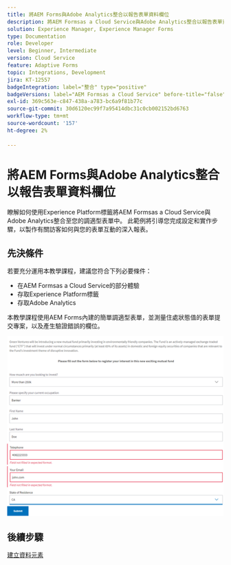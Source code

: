 ```yaml
---
title: 將AEM Forms與Adobe Analytics整合以報告表單資料欄位
description: 將AEM Formsas a Cloud Service與Adobe Analytics整合以報告表單資料欄位
solution: Experience Manager, Experience Manager Forms
type: Documentation
role: Developer
level: Beginner, Intermediate
version: Cloud Service
feature: Adaptive Forms
topic: Integrations, Development
jira: KT-12557
badgeIntegration: label="整合" type="positive"
badgeVersions: label="AEM Formsas a Cloud Service" before-title="false"
exl-id: 369c563e-c847-438a-a783-bc6a9f81b77c
source-git-commit: 30d6120ec99f7a95414dbc31c0cb002152bd6763
workflow-type: tm+mt
source-wordcount: '157'
ht-degree: 2%

---
```


# 將AEM Forms與Adobe Analytics整合以報告表單資料欄位

瞭解如何使用Experience Platform標籤將AEM Formsas a Cloud Service與Adobe Analytics整合至您的調適型表單中。 此範例將引導您完成設定和實作步驟，以製作有關訪客如何與您的表單互動的深入報表。

## 先決條件

若要充分運用本教學課程，建議您符合下列必要條件：

* 在AEM Formsas a Cloud Service的部分體驗
* 存取Experience Platform標籤
* 存取Adobe Analytics

本教學課程使用AEM Forms內建的簡單調適型表單，並測量住處狀態值的表單提交專案，以及產生驗證錯誤的欄位。

![adaptive-form](assets/use-case.png)

## 後續步驟

[建立資料元素](./data-elements.md)
